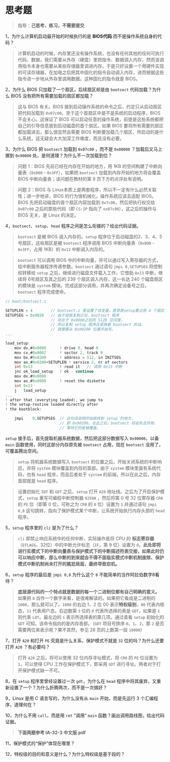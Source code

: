 # 思考题

> 指导：**己思考、练习，不需要提交**

1，为什么计算机启动最开始的时候执行的是 **BIOS代码** 而不是操作系统自身的代码？
> 计算机启动的时候，内存里还没有操作系统，也没有任何其他的任何可执行代码、数据，我们需要从外存（硬盘）里把指令、数据调入内存，然而该调用指令本身也需要从某些存储器里调进内存，于是只好设置一个用硬件实现的可读存储器，在加电之后把其中固化的指令自动调入内存，进而根据这些指令进一步地从外存里调用数据。这种固化的指令就是 BIOS。

2，为什么 BIOS 只加载了一个扇区，后续扇区却是由 `bootsect` 代码加载？为什么 BIOS 没有把所有需要加载的扇区都加载？
> 这与 BIOS 有关。BIOS 接到启动操作系统的命令之后，约定只从启动扇区把代码加载到 `0x07c00`，至于这个首扇区中是不是系统的启动程序，BIOS 不会关心。这保证了 BIOS 可以启动任意的操作系统，前提是这些系统都把自己的引导信息放到启动磁盘的首个扇区。如果 BIOS 要将所有需要的扇区都加载进去，那么很显然会需要 BIOS 判断要加载几个扇区、所启动的是什么系统，这无疑会大大加深工作难度，而且没有必要。

3，为什么 BIOS 把 `bootsect` 加载到 `0x07c00` ，而不是 `0x00000` ？加载后又马上挪到 `0x90000` 处，是何道理？为什么不一次加载到位？
>问题 1：BIOS 先前已经在内存在开始的地方，用 1KB 的空间构建了中断向量表（`0x000` - `0x3FF`），如果把 `bootsect` 加载到内存开始的地方将会覆盖 BIOS 中断向量表；该问题在教材的第 9 页下方的点评处有说明。

> 问题 2：BIOS 与 Linux本质上是两套程序，所以不一定有什么必然关联性；进一步地讲，BIOS 的行为很机械化，操作系统应该去适配 BIOS。BIOS 先把启动磁盘的首个扇区内容加载到 `0x7c00`，然后把执行权交给 `0x07c00` 之后的那些代码（即 `CS:IP` 指向了 `ox07c00`），这之后的操作与 BIOS 无关，是 Linux 的决定。

4，`bootsect`、`setup`、`head` 程序之间是怎么衔接的？给出代码证据。
> `bootsect` 是被 BIOS 调入内存的。`setup` 程序位于启动磁盘的2、3、4、5 号扇区，这些扇区是被 `bootsect` 程序调用 BIOS 中断向量表（`0x000` - `0x3FF`，占用 1KB）的 `0x13` 中断调入内存的。

> `bootsect` 可以调用 BIOS 中的中断向量，并可以通过写入寄存器的方式，给中断服务器程序传递参数。`bootsect` 通过语句 `jmpi 0,SETUPSEG` 将控制权转移给 `setup` 之后，继续进行磁盘文件载入工作，它借助 `0x13` 中断，继续将 6号扇区及其之后的 239 个扇区调入内存，这一长达 240 个磁盘扇区的模块是 `system` 模块。完成这部分调用，并再次确定设备号之后，`bootsect` 程序完成使命。

``` C
// boot/bootsect.s

SETUPLEN = 4        // bootsect.s 里设置了该变量，意思是setup要占用 4 个扇区
SETUPSEG = 0x9020   // 由于自我复制之后，bootsect 程序
                    // 存在于 0x9000之后的 512B 空间里，
                    // 所以复制 setup 程序且紧挨着 bootsect 的话，
                    // 就需要从 0x90200 位置开始写。
...

load_setup:
    mov dx,#0x0000      ! drive 0, head 0
    mov cx,#0x0002      ! sector 2, track 0
    mov bx,#0x0200      ! address = 512, in INITSEG
    mov ax,#0x0200+SETUPLEN ! service 2, nr of sectors
    int 0x13            ! read it	// 调用 0x13 中断
    jnc ok_load_setup   ! ok - continue
    mov dx,#0x0000
    mov ax,#0x0000      ! reset the diskette
    int 0x13
    j   load_setup
...
! after that (everyting loaded), we jump to
! the setup-routine loaded directly after
! the bootblock:

    jmpi    0,SETUPSEG  // 这句话说明开始跳转到 setup 的地方，
                        // 即 0x90200。在此之后，bootsect 将会失去作用，
                        // 等待它的是被覆盖。
```

`setup` 接手后，首先提取机器系统数据，然后把这部分数据写入 `0x90000`，以备 `main` 函数使用，同时这部分内存原先被 `bootsect` 占用，现在 `bootsect` 没用了，可覆盖腾出空间。

> `setup` 将机器系统数据写入 `bootsect` 的位置之后，开始关闭系统的中断响应，并将 `system` 模块覆盖到内存的首部。由于 `system` 模块里面有系统代码，也有 `head` 程序，而且后者处于 `system` 的前端，所以在此之后，内存首部就是 `head` 程序。

> 设置初始化 `IDT` 和 `GDT` 之后，`setup` 打开 `A20` 地址线。之后为了开启保护模式，`setup` 重写可编程中断控制器 `8259A` ，然后将第 0 号 32 位寄存器 `CR0` 的 `PE` 位（即第 0 位，可称之为 `CR0` 的 `0` 位）设置为 `1` 并通过语句 `jmpi 0,8` 这句跳转，指向了保护模式某个中断，让系统开始执行内存头部的 `head` 程序。

5，`setup` 程序里的 `cli` 是为了什么？
> `cli` 即禁止响应系统中的任何中断，实际操作是将 CPU 的 **标志寄存器**（`EFLAGS`，32位）中的中断允许标志（`IF`，第 9 位）设置为 `0`。**此处即将进行实模式下的中断向量表与保护模式下的中断描述符表交接，如果此时仍可以响应中断，那么中断的到来就会不得不面临实模式中断机制废除、保护模式中断机制尚未打开的尴尬局面，最终导致宕机。**

6，`setup` 程序的最后是 `jmpi 0,8` 为什么这个 `8` 不能简单的当作阿拉伯数字8看待？
> **底层源代码的一个特点就是数据的每一个二进制位都有自己明确的意义。** 如果把 `8` 当作一个数字来看，是很难解读的。如果把它看成是二进制的 `1000`，那么就可以了。`1000` 的右边 1、2 位 00 表示**特权级别**，`00` 代表内核态，`11` 代表用户态。右边数第 `3` 位的 `0` 代表所选择的表是 `GDT`，如果是 `1` 则代表 `LDT`。最左边的 `1` 表示所选择表的第几项。通过查看 `setup` 初始化的 `GDT` 可知，该命令指向的是内存首部。（`GDT` 项目号排序 `0`、`1`、`2`，那 `2` 是否需要两位来表示呢？果不其然，参见 28 页的上数第一段 `10000`）

7，打开 `A20` 和打开 `PE` 究竟是什么关系，保护模式不就是 `32` 位的吗？为什么还要打开 `A20` ？有必要吗？
> 打开 `A20` 之后，将可以使用 32 位内存寻址模式，将 `CR0` 的 `PE` 位设置为 `1`，可以使得 CPU 工作在保护模式下，即采用 `GDT` 进行寻址。两者对于打开保护模式缺一不可。

8，在 `setup` 程序里曾经设置过一次 `gdt`，为什么在 `head` 程序中将其废弃，又重新设置了一个？为什么折腾两次，而不是一次搞好？
> 

9，Linux 是用 C 语言写的，为什么没有从 `main` 开始，而是先运行 3 个汇编程序，道理何在？
> 

10，为什么不用 `call`，而是用 `ret` “调用” `main` 函数？画出调用路线图，给出代码证据。
>

> **下面两题参考 IA-32-3 中文版.pdf**

11，保护模式的“保护”体现在哪里？

12，特权级的目的和意义是什么？为什么特权级是基于段的？
